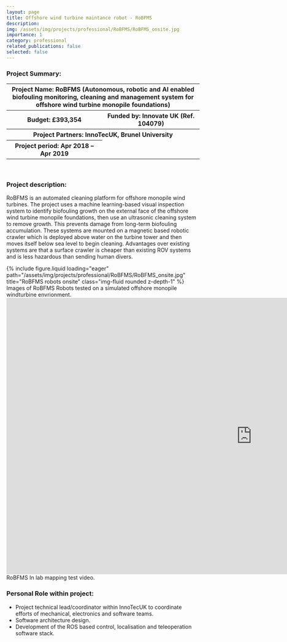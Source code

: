 ```yaml
---
layout: page
title: Offshore wind turbine maintance robot - RoBFMS
description:
img: /assets/img/projects/professional/RoBFMS/RoBFMS_onsite.jpg
importance: 1
category: professional
related_publications: false
selected: false
---
```


<h3>Project Summary: </h3>

<table>
<tr>
    <th colspan="2"> Project Name: RoBFMS (Autonomous, robotic and AI enabled biofouling monitoring, cleaning and management system for offshore wind turbine monopile foundations)</th>
</tr>
<tr>
    <th>Budget: £393,354</th>
    <th>Funded by: Innovate UK (Ref. 104079)</th>
</tr>
<tr>
    <th colspan="2">Project Partners: InnoTecUK, Brunel University</th>
</tr>
<tr>
    <th> Project period: Apr 2018 – Apr 2019</th>
</tr>
</table>
<br>
<h3>Project description: </h3>

RoBFMS is an automated cleaning platform for offshore monopile wind turbines. The project uses a machine learning-based visual inspection system to identify biofouling growth on the external face of the offshore wind turbine monopile foundations, then use an ultrasonic cleaning system to remove growth. This prevents damage from long-term biofouling accumulation. These systems are mounted on a magnetic based robotic crawler which is deployed above water on the turbine tower and then moves itself below sea level to begin cleaning. Advantages over existing systems are that a surface crawler is cheaper than existing ROV systems and is less hazardous than sending human divers.

<div class="row justify-content-sm-center">
    <div class="col-sm-8">
        {% include figure.liquid loading="eager" path="/assets/img/projects/professional/RoBFMS/RoBFMS_onsite.jpg" title="RoBFMS robots onsite" class="img-fluid rounded z-depth-1" %}
    </div>
</div>
<div class="caption">
    Images of RoBFMS Robots tested on a simulated offshore monopile windturbine envrionment.
</div>

<div class="row justify-content-sm-center">
    <iframe width="1280" height="720" src="https://www.youtube.com/embed/0qliwwCC_sA" title="RoBFMS in lab mapping test" frameborder="0" allow="accelerometer; autoplay; clipboard-write; encrypted-media; gyroscope; picture-in-picture; web-share" referrerpolicy="strict-origin-when-cross-origin" allowfullscreen></iframe>
</div>
<div class="caption">
    RoBFMS In lab mapping test video.
</div>

<h3>Personal Role within project: </h3>
<ul>
  <li>Project technical lead/coordinator within InnoTecUK to coordinate efforts of mechanical, electronics and software teams.</li>
  <li>Software architecture design.</li>
  <li>Development of the ROS based control, localisation and teleoperation software stack.</li>
</ul>
